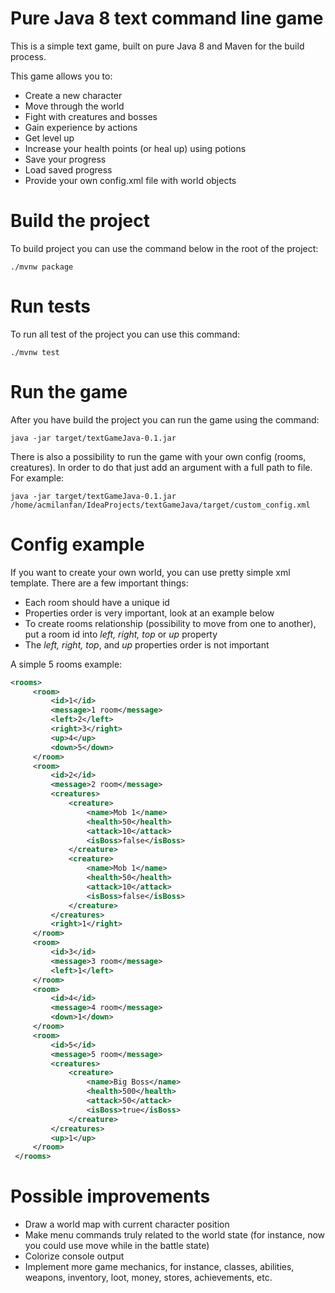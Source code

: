 # Pure Java 8 text command line game
This is a simple text game, built on pure Java 8 and Maven for the build process. 

This game allows you to:
* Create a new character
* Move through the world
* Fight with creatures and bosses
* Gain experience by actions
* Get level up
* Increase your health points (or heal up) using potions
* Save your progress
* Load saved progress
* Provide your own config.xml file with world objects


# Build the project
To build project you can use the command below in the root of the project:

`./mvnw package`

# Run tests
To run all test of the project you can use this command:

`./mvnw test`

# Run the game
After you have build the project you can run the game using the command:

`java -jar target/textGameJava-0.1.jar`

There is also a possibility to run the game with your own config (rooms, creatures). In order to do that just add an argument with a full path to file. For example:

`java -jar target/textGameJava-0.1.jar /home/acmilanfan/IdeaProjects/textGameJava/target/custom_config.xml`

# Config example

If you want to create your own world, you can use pretty simple xml template. There are a few important things:
* Each room should have a unique id
* Properties order is very important, look at an example below
* To create rooms relationship (possibility to move from one to another), put a room id into *left, right, top* or *up* property
* The *left, right, top*, and *up* properties order is not important


A simple 5 rooms example:

``` xml
<rooms>
     <room>
         <id>1</id>
         <message>1 room</message>
         <left>2</left>
         <right>3</right>
         <up>4</up>
         <down>5</down>
     </room>
     <room>
         <id>2</id>
         <message>2 room</message>
         <creatures>
             <creature>
                 <name>Mob 1</name>
                 <health>50</health>
                 <attack>10</attack>
                 <isBoss>false</isBoss>
             </creature>
             <creature>
                 <name>Mob 1</name>
                 <health>50</health>
                 <attack>10</attack>
                 <isBoss>false</isBoss>
             </creature>
         </creatures>
         <right>1</right>
     </room>
     <room>
         <id>3</id>
         <message>3 room</message>
         <left>1</left>
     </room>
     <room>
         <id>4</id>
         <message>4 room</message>
         <down>1</down>
     </room>
     <room>
         <id>5</id>
         <message>5 room</message>
         <creatures>
             <creature>
                 <name>Big Boss</name>
                 <health>500</health>
                 <attack>50</attack>
                 <isBoss>true</isBoss>
             </creature>
         </creatures>
         <up>1</up>
     </room>
 </rooms>
```

# Possible improvements
* Draw a world map with current character position
* Make menu commands truly related to the world state (for instance, now you could use move while in the battle state)
* Colorize console output
* Implement more game mechanics, for instance, classes, abilities, weapons, inventory, loot, money, stores, achievements, etc.